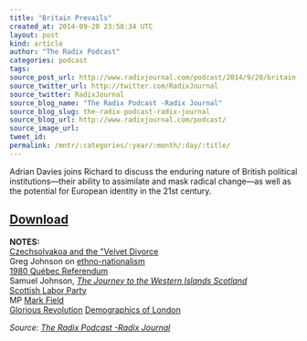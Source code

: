 ```yaml
---
title: "Britain Prevails"
created_at: 2014-09-20 23:58:34 UTC
layout: post
kind: article
author: "The Radix Podcast"
categories: podcast
tags: 
source_post_url: http://www.radixjournal.com/podcast/2014/9/20/britain-prevails
source_twitter_url: http://twitter.com/RadixJournal
source_twitter: RadixJournal
source_blog_name: "The Radix Podcast -Radix Journal"
source_blog_slug: the-radix-podcast-radix-journal
source_blog_url: http://www.radixjournal.com/podcast/
source_image_url: 
tweet_id:
permalink: /mntr/:categories/:year/:month/:day/:title/
---
```

<p>Adrian Davies joins Richard to discuss the enduring nature of British political institutions—their ability to assimilate and mask radical change—as well as the potential for European identity in the 21st century. </p>



<h2><a href="https://soundcloud.com/radixjournal/britain-prevails">Download</a></h2><p><strong>NOTES:</strong> <br />
<a href="http://en.wikipedia.org/wiki/Dissolution_of_Czechoslovakia">Czechsolvakoa and the "Velvet Divorce</a> <br />
Greg Johnson on <a href="http://www.counter-currents.com/2014/09/the-counter-currents-2014-summer-fundraiser-7/">ethno-nationalism</a> <br />
<a href="http://en.wikipedia.org/wiki/Quebec_referendum,_1980">1980 Québec Referendum</a> <br />
Samuel Johnson, <em><a href="http://www.amazon.com/Journey-Western-Islands-Scotland-Hebrides/dp/0140432213/ref=sr_1_1?s=books&amp;ie=UTF8&amp;qid=1411256587&amp;sr=1-1&amp;keywords=samuel+johnson+scotland">The Journey to the Western Islands Scotland</a></em> <br />
<a href="http://en.wikipedia.org/wiki/Scottish_Labour_Party">Scottish Labor Party</a> <br />
MP <a href="http://en.wikipedia.org/wiki/Mark_Field">Mark Field</a> <br />
<a href="http://en.wikipedia.org/wiki/Glorious_Revolution">Glorious Revolution</a>
<a href="http://en.wikipedia.org/wiki/Demographics_of_London">Demographics of London</a>   </p><div class="">
    <i>Source: <a href="http://www.radixjournal.com/podcast/">The Radix Podcast -Radix Journal</a></i>
</div>

